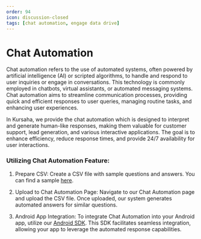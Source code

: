 ```yaml
---
order: 94
icon: discussion-closed
tags: [chat automation, engage data drive]
---
```


# Chat Automation
Chat automation refers to the use of automated systems, often powered by artificial intelligence (AI) or scripted algorithms, to handle and respond to user inquiries or engage in conversations. This technology is commonly employed in chatbots, virtual assistants, or automated messaging systems. Chat automation aims to streamline communication processes, providing quick and efficient responses to user queries, managing routine tasks, and enhancing user experiences.

 In Kursaha, we provide the chat automation which is designed to interpret and generate human-like responses, making them valuable for customer support, lead generation, and various interactive applications. The goal is to enhance efficiency, reduce response times, and provide 24/7 availability for user interactions.

### Utilizing Chat Automation Feature:

1. Prepare CSV: Create a CSV file with sample questions and answers. You can find a sample [here](/static/csv/chat_automation.csv).

2. Upload to Chat Automation Page: Navigate to our Chat Automation page and upload the CSV file. Once uploaded, our system generates automated answers for similar questions.

3. Android App Integration: To integrate Chat Automation into your Android app, utilize our [Android SDK](https://github.com/kursaha/android-sdk). This SDK facilitates seamless integration, allowing your app to leverage the automated response capabilities.